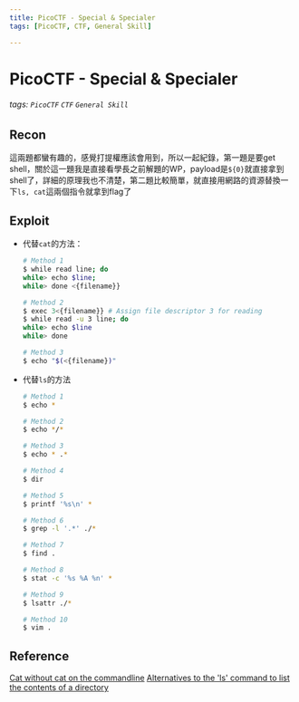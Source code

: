 ```yaml
---
title: PicoCTF - Special & Specialer
tags: [PicoCTF, CTF, General Skill]

---
```


# PicoCTF - Special & Specialer
###### tags: `PicoCTF` `CTF` `General Skill`

## Recon
這兩題都蠻有趣的，感覺打提權應該會用到，所以一起紀錄，第一題是要get shell，關於這一題我是直接看學長之前解題的WP，payload是`${0}`就直接拿到shell了，詳細的原理我也不清楚，第二題比較簡單，就直接用網路的資源替換一下`ls, cat`這兩個指令就拿到flag了

## Exploit
* 代替`cat`的方法：
    ```bash
    # Method 1
    $ while read line; do
    while> echo $line;
    while> done <{filename}}

    # Method 2
    $ exec 3<{filename}} # Assign file descriptor 3 for reading
    $ while read -u 3 line; do
    while> echo $line
    while> done

    # Method 3
    $ echo "$(<{filename})"
    ```

* 代替`ls`的方法
    ```bash
    # Method 1
    $ echo *

    # Method 2
    $ echo */*

    # Method 3
    $ echo * .*

    # Method 4
    $ dir

    # Method 5
    $ printf '%s\n' *

    # Method 6
    $ grep -l '.*' ./*

    # Method 7
    $ find .

    # Method 8
    $ stat -c '%s %A %n' *

    # Method 9
    $ lsattr ./*

    # Method 10
    $ vim .
    ```
## Reference
[Cat without cat on the commandline](https://jarv.org/posts/cat-without-cat/)
[Alternatives to the 'ls' command to list the contents of a directory](https://ubunlog.com/en/alternativas-al-comando-ls/)
